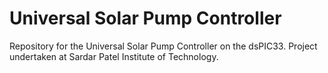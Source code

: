 # Universal Solar Pump Controller
Repository for the Universal Solar Pump Controller on the dsPIC33. Project undertaken at Sardar Patel Institute of Technology.
